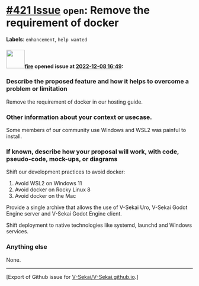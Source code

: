 # [\#421 Issue](https://github.com/V-Sekai/V-Sekai.github.io/issues/421) `open`: Remove the requirement of docker
**Labels**: `enhancement`, `help wanted`


#### <img src="https://avatars.githubusercontent.com/u/32321?u=c2e06a3d2b49a467aa907e54aa259516440267cc&v=4" width="50">[fire](https://github.com/fire) opened issue at [2022-12-08 16:49](https://github.com/V-Sekai/V-Sekai.github.io/issues/421):

### Describe the proposed feature and how it helps to overcome a problem or limitation

Remove the requirement of docker in our hosting guide.

### Other information about your context or usecase.

Some members of our community use Windows and WSL2 was painful to install.

### If known, describe how your proposal will work, with code, pseudo-code, mock-ups, or diagrams

Shift our development practices to avoid docker:

1. Avoid WSL2 on Windows 11
2. Avoid docker on Rocky Linux 8
3. Avoid docker on the Mac

Provide a single archive that allows the use of V-Sekai Uro, V-Sekai Godot Engine server and V-Sekai Godot Engine client.

Shift deployment to native technologies like systemd, launchd and Windows services.

### Anything else

None.




-------------------------------------------------------------------------------



[Export of Github issue for [V-Sekai/V-Sekai.github.io](https://github.com/V-Sekai/V-Sekai.github.io).]
